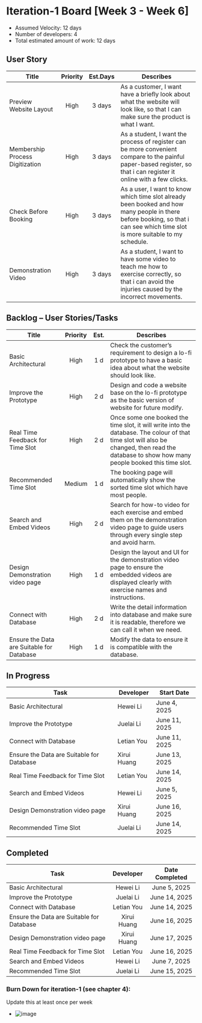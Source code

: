 # Iteration-1 Board [Week 3 - Week 6] 

* Assumed Velocity: 12 days
* Number of developers: 4
* Total estimated amount of work: 12 days
## User Story
| Title                           | Priority | Est.Days      | Describes                                |
| ------------------------------- | :------: | :-----------: | ---------------------------------------- |
| Preview Website Layout          | High     |    3 days     | As a customer, I want have a briefly look about what the website will look like, so that I can make sure the product is what I want. |
| Membership Process Digitization | High     |    3 days     | As a student, I want the process of register can be more convenient compare to the painful paper-based register, so that i can register it online with a few clicks. |
| Check Before Booking            | High     |     3 days    |  As a user, I want to know which time slot already been booked and how many people in there before booking, so that i can see which time slot is more suitable to my schedule.  |
| Demonstration Video              | High     |     3 days    |  As a student, I want to have some video to teach me how to exercise correctly, so that i can avoid the injuries caused by the incorrect movements.   |

## Backlog – User Stories/Tasks

| Title                                     | Priority | Est. | Describes                            |
| ----------------------------------------- | :------: | :--: | ------------------------------------ |
| Basic Architectural                       | High     | 1 d  | Check the customer’s requirement to design a lo-fi prototype to have a basic idea about what the website	should look like. |
| Improve the Prototype                     | High     | 2 d  | Design and code a website base on the lo-fi prototype as the basic version of website for future modify. |
| Real Time Feedback for Time Slot          | High     | 2 d  |Once some one booked the time slot, it will write into the database. The colour of that time slot will also be changed, then read the database to show how many people booked this time slot.      |
| Recommended Time Slot                     |Medium    | 1 d  | The booking page will automatically show the sorted time slot which have most people.|
| Search and Embed Videos                   | High     | 2 d  |  Search for how-to video for each exercise and embed them on the demonstration video page to guide users	through every single step and avoid harm. |
| Design Demonstration video page           | High     | 1 d  | Design the layout and UI for the demonstration video page to ensure the embedded videos are displayed clearly with exercise names and instructions.                               |
| Connect with Database                     | High     | 2 d  | Write the detail information into database and make sure it is readable, therefore we can call it when we need. |
| Ensure the Data are Suitable for Database | High     | 1 d |  Modify the data to ensure it is compatible with the database.                          |

## In Progress

| Task                                      | Developer      | Start Date    |
| ----------------------------------------- | -------------- | ------------- |
| Basic Architectural                       |  Hewei Li      | June 4, 2025  |
| Improve the Prototype                     |  Juelai Li     | June 11, 2025 |
| Connect with Database                     |  Letian You    | June 11, 2025 |
| Ensure the Data are Suitable for Database |  Xirui Huang   | June 13, 2025 |
| Real Time Feedback for Time Slot          |  Letian You    | June 14, 2025 |
| Search and Embed Videos                   |  Hewei Li      | June 5, 2025  |
| Design Demonstration video page           |  Xirui Huang   | June 16, 2025 |
| Recommended Time Slot                     |  Juelai Li     | June 14, 2025 |

## Completed
| Task                                      | Developer      | Date Completed |
| ----------------------------------------- | :------------: | :------------: |
| Basic Architectural                       |  Hewei Li      | June 5, 2025   |
| Improve the Prototype                     |  Juelai Li     | June 14, 2025  |
| Connect with Database                     |  Letian You    | June 14, 2025  |
| Ensure the Data are Suitable for Database |  Xirui Huang   | June 16, 2025  |
| Design Demonstration video page           |  Xirui Huang   | June 17, 2025  |
| Real Time Feedback for Time Slot          |  Letian You    | June 16, 2025  |
| Search and Embed Videos                   |  Hewei Li      | June 7, 2025  |
| Recommended Time Slot                     |  Juelai Li     | June 15, 2025 |

### Burn Down for iteration-1 (see chapter 4):
Update this at least once per week

* ![image](https://github.com/user-attachments/assets/bbcd643d-c81a-4300-bf33-1aa9fa960f62)


